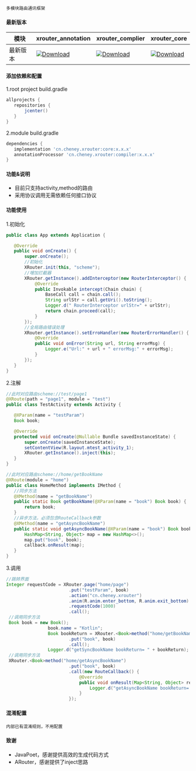 ```
多模块路由通讯框架
```

#### 最新版本
|  模块 | xrouter_annotation  |  xrouter_complier|xrouter_core|
| ------------ | ------------ | ------------ | ------------ |
| 最新版本  |[ ![Download](https://api.bintray.com/packages/wenwen/maven/annotation/images/download.svg) ](https://bintray.com/wenwen/maven/annotation/_latestVersion)   |  [ ![Download](https://api.bintray.com/packages/wenwen/maven/compiler/images/download.svg) ](https://bintray.com/wenwen/maven/compiler/_latestVersion) |[ ![Download](https://api.bintray.com/packages/wenwen/maven/core/images/download.svg) ](https://bintray.com/wenwen/maven/core/_latestVersion)   |

#### 添加依赖和配置

1.root project build.gradle
 ```  gradle
allprojects {
    repositories {
        jcenter()
    }
}
 ```

2.module build.gradle

 ```  gradle
dependencies {
    implementation 'cn.cheney.xrouter:core:x.x.x'
    annotationProcessor 'cn.cheney.xrouter:compiler:x.x.x'
}
 ```
#### 功能&说明
* 目前只支持activity,method的路由
* 采用协议调用无需依赖任何接口协议

#### 功能使用
1.初始化
 ```java
public class App extends Application {

    @Override
    public void onCreate() {
        super.onCreate();
        //初始化
        XRouter.init(this, "scheme");
        //增加拦截器
        XRouter.getInstance().addInterceptor(new RouterInterceptor() {
            @Override
            public Invokable intercept(Chain chain) {
                BaseCall call = chain.call();
                String urlStr = call.getUri().toString();
                Logger.d(" RouterInterceptor urlStr=" + urlStr);
                return chain.proceed(call);
            }
        });
        //全局路由错误处理
        XRouter.getInstance().setErroHandler(new RouterErrorHandler() {
            @Override
            public void onError(String url, String errorMsg) {
                Logger.e("Url:" + url + " errorMsg:" + errorMsg);
            }
        });
    }
}
 ```
2.注解
 ```java
//此时对应路由scheme://test/page1
@XRoute(path = "page1", module = "test")
public class TestActivity extends Activity {

    @XParam(name = "testParam")
    Book book;

    @Override
    protected void onCreate(@Nullable Bundle savedInstanceState) {
        super.onCreate(savedInstanceState);
        setContentView(R.layout.mtest_activity_1);
        XRouter.getInstance().inject(this);
    }
}

//此时对应路由scheme://home/getBookName
@XRoute(module = "home")
public class HomeMethod implements IMethod {
    //同步方法
    @XMethod(name = "getBookName")
    public static Book getBookName(@XParam(name = "book") Book book) {
        return book;
    }
	//异步方法，必须包含RouteCallback参数
    @XMethod(name = "getAsyncBookName")
	public static void getAsyncBookName(@XParam(name = "book") Book book, RouteCallback callback) {
        HashMap<String, Object> map = new HashMap<>();
        map.put("book", book);
        callback.onResult(map);
    }
}
 ```
 3.调用
```java
//跳转界面
Integer requestCode = XRouter.page("home/page")
                        .put("testParam", book)
                        .action("cn.cheney.xrouter")
                        .anim(R.anim.enter_bottom, R.anim.exit_bottom)
                        .requestCode(1000)
                        .call();
 //调用同步方法                     
 Book book = new Book();
                book.name = "Kotlin";
                Book bookReturn = XRouter.<Book>method("home/getBookName")
                        .put("book", book)
                        .call();
                Logger.d("getSyncBookName bookReturn= " + bookReturn);
 //调用同步方法
 XRouter.<Book>method("home/getAsyncBookName")
                        .put("book", book)
                        .call(new RouteCallback() {
                            @Override
                            public void onResult(Map<String, Object> result) {
                                Logger.d("getAsyncBookName bookReturn= " + result);
                            }
                        });

```
#### 混淆配置
```
内部已有混淆规则，不用配置
```
#### 致谢
* JavaPoet，感谢提供高效的生成代码方式
* ARouter，感谢提供了inject思路



